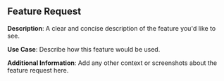 ## Feature Request

**Description**:
A clear and concise description of the feature you'd like to see.

**Use Case**:
Describe how this feature would be used.

**Additional Information**:
Add any other context or screenshots about the feature request here.

